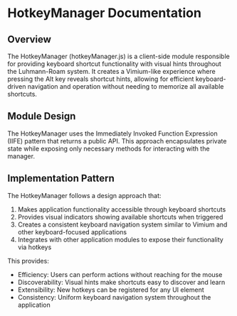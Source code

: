 # HotkeyManager Documentation
## Overview
The HotkeyManager (hotkeyManager.js) is a client-side module responsible for providing keyboard shortcut functionality with visual hints throughout the Luhmann-Roam system. It creates a Vimium-like experience where pressing the Alt key reveals shortcut hints, allowing for efficient keyboard-driven navigation and operation without needing to memorize all available shortcuts.
## Module Design
The HotkeyManager uses the Immediately Invoked Function Expression (IIFE) pattern that returns a public API. This approach encapsulates private state while exposing only necessary methods for interacting with the manager.

## Implementation Pattern

The HotkeyManager follows a design approach that:
1. Makes application functionality accessible through keyboard shortcuts
2. Provides visual indicators showing available shortcuts when triggered
3. Creates a consistent keyboard navigation system similar to Vimium and other keyboard-focused applications
4. Integrates with other application modules to expose their functionality via hotkeys

This provides:
- Efficiency: Users can perform actions without reaching for the mouse
- Discoverability: Visual hints make shortcuts easy to discover and learn
- Extensibility: New hotkeys can be registered for any UI element
- Consistency: Uniform keyboard navigation system throughout the application